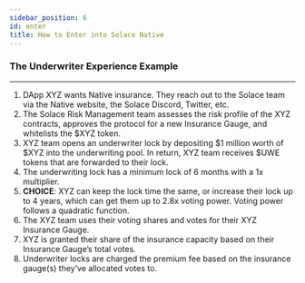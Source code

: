 ```yaml
---
sidebar_position: 6
id: enter
title: How to Enter into Solace Native
---
```


### **The Underwriter Experience Example**

---

1. DApp XYZ wants Native insurance. They reach out to the Solace team via the Native website, the Solace Discord, Twitter, etc.
2. The Solace Risk Management team assesses the risk profile of the XYZ contracts, approves the protocol for a new Insurance Gauge, and whitelists the $XYZ token. 
3. XYZ team opens an underwriter lock by depositing $1 million worth of $XYZ into the underwriting pool. In return, XYZ team receives $UWE tokens that are forwarded to their lock.
4. The underwriting lock has a minimum lock of 6 months with a 1x multiplier.
5. **CHOICE**: XYZ can keep the lock time the same, or increase their lock up to 4 years, which can get them up to 2.8x voting power. Voting power follows a quadratic function.
6. The XYZ team uses their voting shares and votes for their XYZ Insurance Gauge.
7. XYZ is granted their share of the insurance capacity based on their Insurance Gauge’s total votes.
8. Underwriter locks are charged the premium fee based on the insurance gauge(s) they’ve allocated votes to.
